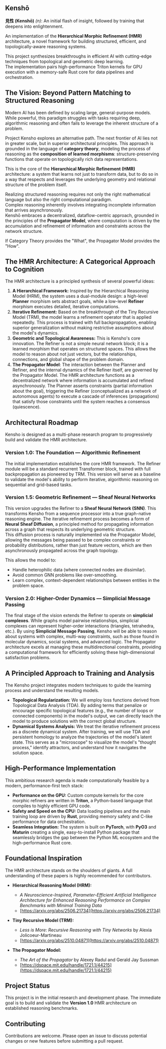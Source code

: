 ## Kenshō
**見性 (Kenshō)** _(n)_: An initial flash of insight, followed by training that deepens into enlightenment.  

An implementation of the **Hierarchical Morphic Refinement (HMR)** architecture, a novel framework for building structured, efficient, and topologically-aware reasoning systems.  

This project synthesizes breakthroughs in efficient AI with cutting-edge techniques from topological and geometric deep learning.  
The implementation pairs high-performance Triton kernels for GPU execution with a memory-safe Rust core for data pipelines and orchestration.  

## The Vision: Beyond Pattern Matching to Structured Reasoning

Modern AI has been defined by scaling large, general-purpose models. While powerful, this paradigm struggles with tasks requiring deep, algorithmic reasoning and often fails to leverage the inherent structure of a problem.

Project Kensho explores an alternative path. The next frontier of AI lies not in greater scale, but in superior architectural principles. This approach is grounded in the language of **category theory**, modeling the process of reasoning as the **composition of learned morphisms**: structure-preserving functions that operate on topologically rich data representations.

This is the core of the **Hierarchical Morphic Refinement (HMR)** architecture: a system that learns not just to transform data, but to do so in a way that respects and leverages the underlying geometry and relational structure of the problem itself.

Realizing structured reasoning requires not only the right mathematical language but also the right computational paradigm.  
Complex reasoning inherently involves integrating incomplete information that arrives asynchronously.  
Kenshō embraces a decentralized, dataflow-centric approach, grounded in the principles of the **Propagator Model**, where computation is driven by the accumulation and refinement of information and constraints across the network structure.  

If Category Theory provides the "What", the Propagator Model provides the "How".  

## The HMR Architecture: A Categorical Approach to Cognition

The HMR architecture is a principled synthesis of several powerful ideas:

1.  **A Hierarchical Framework:** Inspired by the Hierarchical Reasoning Model (HRM), the system uses a dual-module design: a high-level **Planner** morphism sets abstract goals, while a low-level **Refiner** morphism executes detailed, iterative computations.
2.  **Iterative Refinement:** Based on the breakthrough of the Tiny Recursive Model (TRM), the model learns a refinement operator that is applied repeatedly. This process is trained with full backpropagation, enabling superior generalization without making restrictive assumptions about the model's dynamics.
3.  **Geometric and Topological Awareness:** This is Kensho's core innovation. The Refiner is not a simple neural network block; it is a learned morphism that operates on structured spaces. This allows the model to reason about not just vectors, but the relationships, connections, and global shape of the problem domain.
4.  **The Propagator Model**: The interaction between the Planner and Refiner, and the internal dynamics of the Refiner itself, are governed by the Propagator Model. The HMR architecture functions as a decentralized network where information is accumulated and refined asynchronously. The Planner asserts constraints (partial information about the goal), triggering the Refiner (conceptualized as a network of autonomous agents) to execute a cascade of inferences (propagations) that satisfy those constraints until the system reaches a consensus (quiescence).  

## Architectural Roadmap

Kensho is designed as a multi-phase research program to progressively build and validate the HMR architecture.

### Version 1.0: The Foundation — Algorithmic Refinement

The initial implementation establishes the core HMR framework. The Refiner module will be a standard recurrent Transformer block, trained with full backpropagation as pioneered by TRM. This version will serve as a baseline to validate the model's ability to perform iterative, algorithmic reasoning on sequential and grid-based tasks.

### Version 1.5: Geometric Refinement — Sheaf Neural Networks

This version upgrades the Refiner to a **Sheaf Neural Network (SNN)**. This transforms Kensho from a sequence processor into a true graph-native reasoning engine. The iterative refinement process becomes a form of **Neural Sheaf Diffusion**, a principled method for propagating information across a graph that respects its underlying geometric structure.  
This diffusion process is naturally implemented via the Propagator Model, allowing the messages being passed to be complex constraints or probability distributions, rather than just feature vectors, which are then asynchronously propagated across the graph topology.  

This allows the model to:
*   Handle heterophilic data (where connected nodes are dissimilar).
*   Avoid common GNN problems like over-smoothing.
*   Learn complex, context-dependent relationships between entities in the problem space.

### Version 2.0: Higher-Order Dynamics — Simplicial Message Passing

The final stage of the vision extends the Refiner to operate on **simplicial complexes**. While graphs model pairwise relationships, simplicial complexes can represent higher-order interactions (triangles, tetrahedra, etc.). By using **Simplicial Message Passing**, Kensho will be able to reason about systems with complex, multi-way constraints, such as those found in molecular dynamics, social systems, and advanced logic. 
The Propagator architecture excels at managing these multidirectional constraints, providing a computational framework for efficiently solving these high-dimensional satisfaction problems.  

## A Principled Approach to Training and Analysis

The Kensho project integrates modern techniques to guide the learning process and understand the resulting models.

*   **Topological Regularization:** We will employ loss functions derived from Topological Data Analysis (TDA). By adding terms that penalize or encourage specific topological features (e.g., the number of loops or connected components) in the model's output, we can directly teach the model to produce solutions with the correct global structure.
*   **Dynamical Systems Analysis:** We treat the iterative refinement process as a discrete dynamical system. After training, we will use TDA and persistent homology to analyze the trajectories of the model's latent state. This serves as a "microscope" to visualize the model's "thought process," identify attractors, and understand how it navigates the solution space.

## High-Performance Implementation

This ambitious research agenda is made computationally feasible by a modern, performance-first tech stack:

*   **Performance on the GPU:** Custom compute kernels for the core morphic refiners are written in **Triton**, a Python-based language that compiles to highly efficient GPU code.
*   **Safety and Speed on the CPU:** Data loading pipelines and the main training loop are driven by **Rust**, providing memory safety and C-like performance for data orchestration.
*   **Seamless Integration:** The system is built on **PyTorch**, with **PyO3** and **Maturin** creating a single, easy-to-install Python package that seamlessly bridges the gap between the Python ML ecosystem and the high-performance Rust core.

## Foundational Inspiration

The HMR architecture stands on the shoulders of giants. A full understanding of these papers is highly recommended for contributors.

*   **Hierarchical Reasoning Model (HRM):**
    *   *A Neuroscience-Inspired, Parameter-Efficient Artificial Intelligence Architecture for Enhanced Reasoning Performance on Complex Benchmarks with Minimal Training Data*
    *   [https://arxiv.org/abs/2506.21734](https://arxiv.org/abs/2506.21734)

*   **Tiny Recursive Model (TRM):**
    *   *Less is More: Recursive Reasoning with Tiny Networks* by Alexia Jolicoeur-Martineau
    *   [https://arxiv.org/abs/2510.04871](https://arxiv.org/abs/2510.04871)

*   **The Propagator Model:**
    *  *The Art of the Propagator* by Alexey Radul and Gerald Jay Sussman
    *  [https://dspace.mit.edu/handle/1721.1/44215](https://dspace.mit.edu/handle/1721.1/44215)

## Project Status

This project is in the initial research and development phase. The immediate goal is to build and validate the **Version 1.0** HMR architecture on established reasoning benchmarks.

## Contributing

Contributions are welcome. Please open an issue to discuss potential changes or new features before submitting a pull request.
